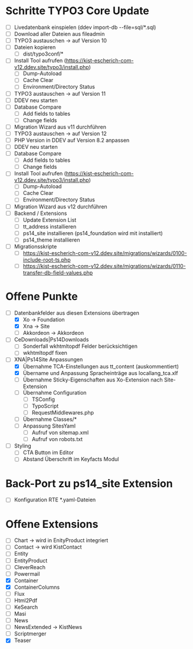 # Schritte TYPO3 Core Update
- [ ] Livedatenbank einspielen (ddev import-db --file=sql/*.sql)
- [ ] Download aller Dateien aus fileadmin
- [ ] TYPO3 austauschen -> auf Version 10
- [ ] Dateien kopieren
  - [ ] dist/typo3conf/*
- [ ] Install Tool aufrufen (https://kist-escherich-com-v12.ddev.site/typo3/install.php)
  - [ ] Dump-Autoload
  - [ ] Cache Clear
  - [ ] Environment/Directory Status
- [ ] TYPO3 austauschen -> auf Version 11
- [ ] DDEV neu starten
- [ ] Database Compare
  - [ ] Add fields to tables
  - [ ] Change fields
- [ ] Migration Wizard aus v11 durchführen
- [ ] TYPO3 austauschen -> auf Version 12
- [ ] PHP Version in DDEV auf Version 8.2 anpassen
- [ ] DDEV neu starten
- [ ] Database Compare
  - [ ] Add fields to tables
  - [ ] Change fields
- [ ] Install Tool aufrufen (https://kist-escherich-com-v12.ddev.site/typo3/install.php)
  - [ ] Dump-Autoload
  - [ ] Cache Clear
  - [ ] Environment/Directory Status
- [ ] Migration Wizard aus v12 durchführen
- [ ] Backend / Extensions
  - [ ] Update Extension List
  - [ ] tt_address installieren
  - [ ] ps14_site installieren (ps14_foundation wird mit installiert)
  - [ ] ps14_theme installieren
- [ ] Migrationsskripte
  - [ ] https://kist-escherich-com-v12.ddev.site/migrations/wizards/0100-include-root-ts.php
  - [ ] https://kist-escherich-com-v12.ddev.site/migrations/wizards/0110-transfer-db-field-values.php

# Offene Punkte
- [ ] Datenbankfelder aus diesen Extensions übertragen
  - [x] Xo -> Foundation
  - [x] Xna -> Site
  - [ ] Akkordeon -> Akkordeon
- [ ] CeDownloads|Ps14Downloads
  - [ ] Sonderfall wkhtmltopdf Felder berücksichtigen
  - [ ] wkhtmltopdf fixen
- [ ] XNA|Ps14Site Anpassungen
  - [x] Übernahme TCA-Einstellungen aus tt_content (auskommentiert)
  - [x] Übername und Anpassung Spracheinträge aus locallang_tca.xlf
  - [ ] Übernahme Sticky-Eigenschaften aus Xo-Extension nach Site-Extension
  - [ ] Übernahme Configuration
    - [ ] TSConfig
    - [ ] TypoScript
    - [ ] RequestMiddlewares.php
  - [ ] Übernahme Classes/*
  - [ ] Anpassung SitesYaml
    - [ ] Aufruf von sitemap.xml
    - [ ] Aufruf von robots.txt
- [ ] Styling
  - [ ] CTA Button im Editor
  - [ ] Abstand Überschrift im Keyfacts Modul

# Back-Port zu ps14_site Extension
- [ ] Konfiguration RTE *.yaml-Dateien 

# Offene Extensions
- [ ] Chart -> wird in EnityProduct integriert
- [ ] Contact -> wird KistContact
- [ ] Entity
- [ ] EntityProduct
- [ ] CleverReach
- [ ] Powermail
- [x] Container
- [x] ContainerColumns
- [ ] Flux
- [ ] Html2Pdf
- [ ] KeSearch
- [ ] Masi
- [ ] News
- [ ] NewsExtended -> KistNews
- [ ] Scriptmerger
- [x] Teaser
